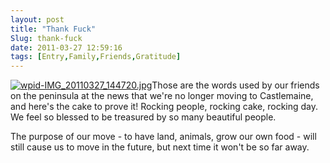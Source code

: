 ```yaml
---
layout: post
title: "Thank Fuck"
Slug: thank-fuck
date: 2011-03-27 12:59:16
tags: [Entry,Family,Friends,Gratitude]
---
```

[![](/wp-content/uploads/2011/03/wpid-IMG_20110327_144720-e1301297145488-300x273.jpg "wpid-IMG_20110327_144720.jpg")](/wp-content/uploads/2011/03/wpid-IMG_20110327_144720-e1301297145488.jpg)Those are the words used by our friends on the peninsula at the news that we're no longer moving to Castlemaine, and here's the cake to prove it! Rocking people, rocking cake, rocking day. We feel so blessed to be treasured by so many beautiful people.

The purpose of our move - to have land, animals, grow our own food - will still cause us to move in the future, but next time it won't be so far away.
